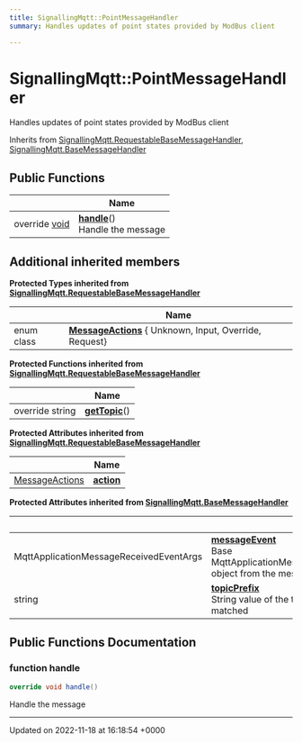 ```yaml
---
title: SignallingMqtt::PointMessageHandler
summary: Handles updates of point states provided by ModBus client 

---
```


# SignallingMqtt::PointMessageHandler



Handles updates of point states provided by ModBus client 

Inherits from [SignallingMqtt.RequestableBaseMessageHandler](/SignallingSystem-doc/mainsystem/Classes/classSignallingMqtt_1_1RequestableBaseMessageHandler/), [SignallingMqtt.BaseMessageHandler](/SignallingSystem-doc/mainsystem/Classes/classSignallingMqtt_1_1BaseMessageHandler/)

## Public Functions

|                | Name           |
| -------------- | -------------- |
| override [void](/SignallingSystem-doc/mainsystem/Files/SerialPixelLeds_8vb/#variable-void) | **[handle](/SignallingSystem-doc/mainsystem/Classes/classSignallingMqtt_1_1PointMessageHandler/#function-handle)**()<br>Handle the message  |

## Additional inherited members

**Protected Types inherited from [SignallingMqtt.RequestableBaseMessageHandler](/SignallingSystem-doc/mainsystem/Classes/classSignallingMqtt_1_1RequestableBaseMessageHandler/)**

|                | Name           |
| -------------- | -------------- |
| enum class| **[MessageActions](/SignallingSystem-doc/mainsystem/Classes/classSignallingMqtt_1_1RequestableBaseMessageHandler/#enum-messageactions)** { Unknown, Input, Override, Request} |

**Protected Functions inherited from [SignallingMqtt.RequestableBaseMessageHandler](/SignallingSystem-doc/mainsystem/Classes/classSignallingMqtt_1_1RequestableBaseMessageHandler/)**

|                | Name           |
| -------------- | -------------- |
| override string | **[getTopic](/SignallingSystem-doc/mainsystem/Classes/classSignallingMqtt_1_1RequestableBaseMessageHandler/#function-gettopic)**() |

**Protected Attributes inherited from [SignallingMqtt.RequestableBaseMessageHandler](/SignallingSystem-doc/mainsystem/Classes/classSignallingMqtt_1_1RequestableBaseMessageHandler/)**

|                | Name           |
| -------------- | -------------- |
| [MessageActions](/SignallingSystem-doc/mainsystem/Classes/classSignallingMqtt_1_1RequestableBaseMessageHandler/#enum-messageactions) | **[action](/SignallingSystem-doc/mainsystem/Classes/classSignallingMqtt_1_1RequestableBaseMessageHandler/#variable-action)**  |

**Protected Attributes inherited from [SignallingMqtt.BaseMessageHandler](/SignallingSystem-doc/mainsystem/Classes/classSignallingMqtt_1_1BaseMessageHandler/)**

|                | Name           |
| -------------- | -------------- |
| MqttApplicationMessageReceivedEventArgs | **[messageEvent](/SignallingSystem-doc/mainsystem/Classes/classSignallingMqtt_1_1BaseMessageHandler/#variable-messageevent)** <br>Base MqttApplicationMessageReceivedEventArgs object from the message  |
| string | **[topicPrefix](/SignallingSystem-doc/mainsystem/Classes/classSignallingMqtt_1_1BaseMessageHandler/#variable-topicprefix)** <br>String value of the topic prefix that was matched  |


## Public Functions Documentation

### function handle

```csharp
override void handle()
```

Handle the message 

-------------------------------

Updated on 2022-11-18 at 16:18:54 +0000
